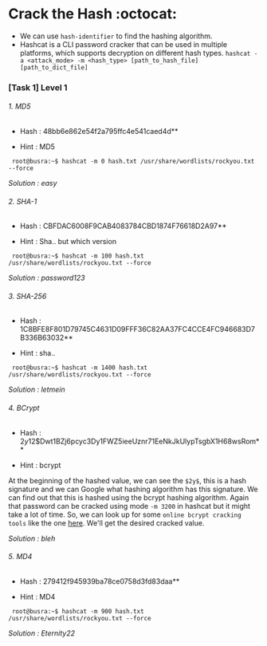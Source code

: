 # Crack the Hash :octocat:

* We can use ` hash-identifier `  to find the hashing algorithm.
* Hashcat is a CLI password cracker that can be used in multiple platforms, which supports decryption on different hash types.
```hashcat -a <attack_mode> -m <hash_type> [path_to_hash_file] [path_to_dict_file]```

### [Task 1] Level 1


######  1. MD5
* Hash : 48bb6e862e54f2a795ffc4e541caed4d** 

* Hint : MD5

``` root@busra:~$ hashcat -m 0 hash.txt /usr/share/wordlists/rockyou.txt --force```


*Solution : easy*

######  2. SHA-1
* Hash : CBFDAC6008F9CAB4083784CBD1874F76618D2A97** 

* Hint : Sha.. but which version 

``` root@busra:~$ hashcat -m 100 hash.txt /usr/share/wordlists/rockyou.txt --force```


*Solution : password123*

######  3. SHA-256
* Hash : 1C8BFE8F801D79745C4631D09FFF36C82AA37FC4CCE4FC946683D7B336B63032** 

* Hint : sha..

``` root@busra:~$ hashcat -m 1400 hash.txt /usr/share/wordlists/rockyou.txt --force```


*Solution : letmein*

######  4. BCrypt 
* Hash : $2y$12$Dwt1BZj6pcyc3Dy1FWZ5ieeUznr71EeNkJkUlypTsgbX1H68wsRom** 

* Hint : bcrypt

At the beginning of the hashed value, we can see the `$2y$`, this is a hash signature and we can Google what hashing algorithm has this signature. We can find out that this is hashed using the bcrypt hashing algorithm. Again that password can be cracked using mode `-m 3200` in hashcat but it might take a lot of time. So, we can look up for some `online bcrypt cracking tools` like the one [here](https://www.onlinehashcrack.com/). We'll get the desired cracked value.

*Solution : bleh*

######  5. MD4 
* Hash : 279412f945939ba78ce0758d3fd83daa** 

* Hint : MD4

``` root@busra:~$ hashcat -m 900 hash.txt /usr/share/wordlists/rockyou.txt --force```


*Solution : Eternity22*
